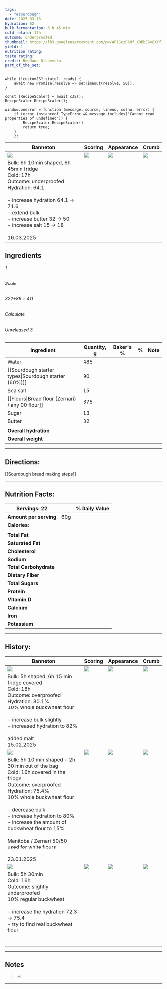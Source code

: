 ```yaml
---
tags:
  - "#sourdough"
date: 2025-03-16
hydration: 62
bulk fermentation: 6 h 45 min
cold retard: 17h
outcome: underproofed
thumbnail: https://lh3.googleusercontent.com/pw/AP1GczPkUf_XOBbEGv8XYfIzukhTXFEMU9MrRdS907JVndSCSinxRHc1-hJheIETn7yiOnlfKteb3d4dnyiGgB0YNd-dmiVku6azLcsPw92U3q7SMknchJ1vH2SJYs1UglFH1_dDudl0bBR4bi2_8QN8Pgoc=w1204-h903-s-no-gm?authuser=0
yield: 1
nutrition rating: 
taste rating: 
credit: Bogdana Olshevska
part_of_the_set:
---
```

```dataviewjs
while (!customJS?.state?._ready) { 
	await new Promise(resolve => setTimeout(resolve, 50)); 
} 

const {RecipeScaler} = await cJS();
RecipeScaler.RecipeScaler();

window.onerror = function (message, source, lineno, colno, error) {
	if (error instanceof TypeError && message.includes("Cannot read properties of undefined")) {
		RecipeScaler.RecipeScaler();
		return true;
	}
    };
```

| Banneton                                                                                                                                                                                                                              | Scoring                                                                                                                                                                                                                             | Appearance                                                                                                                                                                                                                           | Crumb                                                                                                                                                                                                                                |
| ------------------------------------------------------------------------------------------------------------------------------------------------------------------------------------------------------------------------------------- | ----------------------------------------------------------------------------------------------------------------------------------------------------------------------------------------------------------------------------------- | ------------------------------------------------------------------------------------------------------------------------------------------------------------------------------------------------------------------------------------ | ------------------------------------------------------------------------------------------------------------------------------------------------------------------------------------------------------------------------------------ |
| ![](https://lh3.googleusercontent.com/pw/AP1GczNjn4jaWroTORe8_doQdlc9AuCESSkGcqHIxOf911oyfQfaYBRshnWS9vRR9NCsu5r6tC_XoQBdYU1AR4vhiY7VXX1kApbF12__E73RTPIYaiy6y3qXfQkmZtDusQZeMyRd2wyNnjamBFXv_AgnBh_3=w1204-h903-s-no-gm?authuser=0)  | ![](https://lh3.googleusercontent.com/pw/AP1GczMj1VW2_9xKp6KZD_ojGjEH1w1AsC5TRpXbbKM7wP7dXYDSrt6czdNchlUbflxuvqwqQ9otb_4KnnScbXIP1Y3hMs_TlbhhTzY16hvZThToRDnFeeUdXdlvVAYa8tTWy0KKge_nFtPlNdf33ypyLP3P=w712-h903-s-no-gm?authuser=0) | ![](https://lh3.googleusercontent.com/pw/AP1GczPkUf_XOBbEGv8XYfIzukhTXFEMU9MrRdS907JVndSCSinxRHc1-hJheIETn7yiOnlfKteb3d4dnyiGgB0YNd-dmiVku6azLcsPw92U3q7SMknchJ1vH2SJYs1UglFH1_dDudl0bBR4bi2_8QN8Pgoc=w1204-h903-s-no-gm?authuser=0) | ![](https://lh3.googleusercontent.com/pw/AP1GczPuHm0RexH6PUDhfcmx9YOwhrhAN-DxtG2uoZc8jVy8cVXFRlKsR7sNMYWxYEZV-J2YUvaX1mUWxwQYvjpc-fOqKF3Wp9fBh7UoOXxf6RPcS0Hh9lDdcWBmYdtgWVtqX4ZsW9UPLIiy3Ihh603_MCGm=w1280-h822-s-no-gm?authuser=0) |
| Bulk: 6h 10min shaped, 6h 45min fridge<br>Cold: 17h<br>Outcome: underproofed<br>Hydration: 64.1<br><br>- increase hydration 64.1 -> 71.6<br>- extend bulk<br>- increase butter 32 -> 50<br>- increase salt 15 -> 18<br><br>16.03.2025 |                                                                                                                                                                                                                                     |                                                                                                                                                                                                                                      |                                                                                                                                                                                                                                      |

## Ingredients

###### 1
###### Scale
###### 322+89 = 411
###### Calculate
###### Unreleased 3

| Ingredient                                           | Quantity, g | Baker's % | %   | Note |
| ---------------------------------------------------- | ----------- | --------- | --- | ---- |
| Water                                                | 485         |           |     |      |
| [[Sourdough starter types\|Sourdough starter (60%)]] | 90          |           |     |      |
| Sea salt                                             | 15          |           |     |      |
| [[Flours\|Bread flour (Zernari) / any 00 flour]]     | 675         |           |     |      |
| Sugar                                                | 13          |           |     |      |
| Butter                                               | 32          |           |     |      |
|                                                      |             |           |     |      |
| **Overall hydration**                                |             |           |     |      |
| **Overall weight**                                   |             |           |     |      |






---
## Directions:

[[Sourdough bread making steps]]


---
## Nutrition Facts:

| **Servings:** 22       |       | % Daily Value |
| ---------------------- | ----- | ------------- |
| **Amount per serving** | 60g   |               |
| **Calories**:          |       |               |
|                        |       |               |
| **Total Fat**          |       |               |
| **Saturated Fat**      |       |               |
| **Cholesterol**        |       |               |
| **Sodium**             |       |               |
| **Total Carbohydrate** |       |               |
| **Dietary Fiber**      |       |               |
| **Total Sugars**       |       |               |
| **Protein**            |       |               |
| **Vitamin D**          |       |               |
| **Calcium**            |       |               |
| **Iron**               |       |               |
| **Potassium**          |       |               |

---
## History:

| Banneton                                                                                                                                                                                                                                                                                                                                       | Scoring                                                                                                                                                                                                                              | Appearance                                                                                                                                                                                                                           | Crumb                                                                                                                                                                                                                                |
| ---------------------------------------------------------------------------------------------------------------------------------------------------------------------------------------------------------------------------------------------------------------------------------------------------------------------------------------------- | ------------------------------------------------------------------------------------------------------------------------------------------------------------------------------------------------------------------------------------ | ------------------------------------------------------------------------------------------------------------------------------------------------------------------------------------------------------------------------------------ | ------------------------------------------------------------------------------------------------------------------------------------------------------------------------------------------------------------------------------------ |
| ![](https://lh3.googleusercontent.com/pw/AP1GczP82wp7q-di_aMj3oeJuGlgWEIMVGpdDnvwZRUoXwYiluRkgJdXRM42Us6fekVS4DeJARN_-PLcToWjAGH1dE7WCpL4qlQcUubWUFw0mqb_0ejFySm3pkTJFtatyxm7WmhOow-9HKoSExTNTqCCMiJL=w1280-h960-s-no-gm?authuser=0)                                                                                                           | ![](https://lh3.googleusercontent.com/pw/AP1GczOE9aCtefuplCAu87uYA60PckzqEUlEtr4JQKCrT8sR8FIM4qkme1VDjCv8n_-N9OKB-RfxTvSH9PMamPMUAC7a6be9UKCW45z-iH5cGfFkJqURNkxwnZ1pOKuOEChF3RbOFgrVFLX9XtPrNQH7wksk=w814-h1039-s-no-gm?authuser=0) | ![](https://lh3.googleusercontent.com/pw/AP1GczN2tuRnZ0DEbxTMuiX3-bfOXKLyb_1srr_q3CKmskoUN0ZwbJRdQU14Oirz8seUO9NuY-vWHFAw0jHVZmqTk54nM-6tlW1LhyOEm54KvK8gZjDz64SV6k4L_kymAsExh_X71-2y_3MX5dvpLr9dhoQa=w1280-h960-s-no-gm?authuser=0) | ![](https://lh3.googleusercontent.com/pw/AP1GczPCiVyubmlmYsauIsz2mCGY_b5ugefX-m-lNQ3rkC7wmidV2JbhdPa9pnL_6fb_O66lIgzSAD12vPSion6GmmRr3i-YsBPk62kfU88cyvroHr35RnAtOSQx0wWHLc4y1_2kDLJL5KEWDrVlGvFObarL=w1280-h960-s-no-gm?authuser=0) |
| Bulk: 5h shaped; 6h 15 min fridge covered<br>Cold: 18h<br>Outcome: overproofed<br>Hydration: 80.1%<br>10% whole buckwheat flour<br><br>- increase bulk slightly<br>- increased hydration to 82%<br><br>added malt<br>15.02.2025                                                                                                                |                                                                                                                                                                                                                                      |                                                                                                                                                                                                                                      |                                                                                                                                                                                                                                      |
| ![](https://lh3.googleusercontent.com/pw/AP1GczNSbRNmABNlUrWBGUB_ByYTwVR-WSy1nT_qSLmWxZ0OxPAeqNzz7DAyKJ-VZI4p-AivrAOxLkaBEZqwop9e9jBA77Hyg1gswYCDE0RgJUKXG7hMyFJmEbpgxUqy0zEiIpraCk9aHYUvZrLV16h1PNzv=w1280-h870-s-no-gm?authuser=0)                                                                                                           | ![](https://lh3.googleusercontent.com/pw/AP1GczMdjMY85xXOczuU2P2Wxuz4lHH8m_g6HygktYF9cMl5qQAsCZdekCiP3XGQ_-s-QmtZB5tMSgyIn6iVA10e73gghGg6ngC_6vPFfzvNAi9LbG0kGC8UBs-ds0phxHrpqVfo00CaFNF1yrdhPYMbOyUe=w779-h1039-s-no-gm?authuser=0) | ![](https://lh3.googleusercontent.com/pw/AP1GczODurZFQ9F-N3CN9bnxlu_p1Hwo3x91w4b30REwWKVNAayVc5h5m_X_MBA27GJeAdLQML5cWpXK7PP14bg3sQeCAhGsKk5wht836nEKb9_l1cEK_5gCFNC9TkVu2w51vYqxAC-5Z8ELmeWLU_V52_x7=w1280-h960-s-no-gm?authuser=0) | ![](https://lh3.googleusercontent.com/pw/AP1GczPw4IHS4Y7yLCqP-_yP9HZu0JNupJGopZji2lcrQZdyudD_oPSrPTW2DRw89emFI3B3kdPtoEyVEq4vY8IusRn7XawmHT3-XBTIafBF6iIr5raV0j0hpMPU6jm8FnK5MmN5KfK5I_Ep9XFoPaueKEEY=w779-h1039-s-no-gm?authuser=0) |
| Bulk: 5h 10 min shaped + 2h 30 min out of the bag<br>Cold: 16h covered in the fridge<br>Outcome: overproofed<br>Hydration: 75.4%<br>10% whole buckwheat flour<br><br>- decrease bulk<br>- increase hydration to 80%<br>- increase the amount of buckwheat flour to 15%<br><br>Manitoba / Zernari 50/50 used for white flours<br><br>23.01.2025 |                                                                                                                                                                                                                                      |                                                                                                                                                                                                                                      |                                                                                                                                                                                                                                      |
| ![](https://lh3.googleusercontent.com/pw/AP1GczNtnw1_HBZ_IBa2C8520SYP_txBpWss3Sag9vafyKCWby6bRUQPiJqsyjTxw6lkwxST4DOMWUMG5IBLZ90zASJEKq13YPjCFKxgfHz_2M6V2lnn8OaSGSTWbvGvjiLcds1salHUfD4Fiw62jcpCz5yu=w1145-h858-s-no-gm?authuser=0)                                                                                                           | ![](https://lh3.googleusercontent.com/pw/AP1GczMb6SYz9z4wbRF9PPWD53fD36vo0CeDi1ITEoj91DNwlkTeqFu8zDEepzTvMgQxFcCJ0Keg5cUQN3C3yYzECdijwzwJmCciFUDYjhpeUT-_4aJsU12IiWCMMmeWOS52h3ab64q8MxZkfzHNA3HFTaal=w643-h858-s-no-gm?authuser=0)  | ![](https://lh3.googleusercontent.com/pw/AP1GczPO38bGT6WCJ1u9I39pTPjxGcfObzaU4UK3uFGF5_ezcL38YLF_KKbMkLcWr8K4dgqCryWQF63fuSidoklZFqb8jtylKyGtdZ7YGBlrxA0RfhWlYv3CyM79m0yWADvLs0ozPuar-WjpmJrQ2ugQbsCO=w1145-h858-s-no-gm?authuser=0) | ![](https://lh3.googleusercontent.com/pw/AP1GczOcxDTZ5PBWoVTJ7RLPkQGTaY5Q8g4BmWglaeIBnhvZQRtrUoGeCVN_yxtX_WbEPYXANC5e-nlTePrvN9Yryrdh9Rd79BCF_lz3wh8qgxKJ3ByCVdmycFb24WXcz5Yb0AZDtCC5I0euUgFCpxJWvRdN=w1145-h858-s-no-gm?authuser=0) |
| Bulk: 5h 30min<br>Cold: 16h<br>Outcome: slightly underproofed<br>10% regular buckwheat<br><br>- increase the hydration 72.3 -> 75.4<br>- try to find real buckwheat flour                                                                                                                                                                      |                                                                                                                                                                                                                                      |                                                                                                                                                                                                                                      |                                                                                                                                                                                                                                      |
|                                                                                                                                                                                                                                                                                                                                                |                                                                                                                                                                                                                                      |                                                                                                                                                                                                                                      |                                                                                                                                                                                                                                      |
|                                                                                                                                                                                                                                                                                                                                                |                                                                                                                                                                                                                                      |                                                                                                                                                                                                                                      |                                                                                                                                                                                                                                      |
|                                                                                                                                                                                                                                                                                                                                                |                                                                                                                                                                                                                                      |                                                                                                                                                                                                                                      |                                                                                                                                                                                                                                      |
|                                                                                                                                                                                                                                                                                                                                                |                                                                                                                                                                                                                                      |                                                                                                                                                                                                                                      |                                                                                                                                                                                                                                      |
|                                                                                                                                                                                                                                                                                                                                                |                                                                                                                                                                                                                                      |                                                                                                                                                                                                                                      |                                                                                                                                                                                                                                      |
|                                                                                                                                                                                                                                                                                                                                                |                                                                                                                                                                                                                                      |                                                                                                                                                                                                                                      |                                                                                                                                                                                                                                      |

---
## Notes

> H

---



